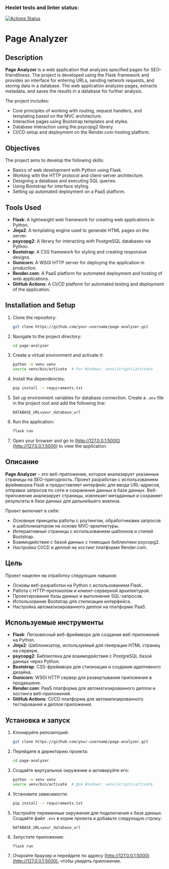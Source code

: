 ### Hexlet tests and linter status:
[![Actions Status](https://github.com/danlo12/python-project-83/actions/workflows/hexlet-check.yml/badge.svg)](https://github.com/danlo12/python-project-83/actions)

# Page Analyzer

## Description

**Page Analyzer** is a web application that analyzes specified pages for SEO-friendliness. The project is developed using the Flask framework and provides an interface for entering URLs, sending network requests, and storing data in a database. The web application analyzes pages, extracts metadata, and saves the results in a database for further analysis.

The project includes:
- Core principles of working with routing, request handlers, and templating based on the MVC architecture.
- Interactive pages using Bootstrap templates and styles.
- Database interaction using the psycopg2 library.
- CI/CD setup and deployment on the Render.com hosting platform.

## Objectives

The project aims to develop the following skills:
- Basics of web development with Python using Flask.
- Working with the HTTP protocol and client-server architecture.
- Designing a database and executing SQL queries.
- Using Bootstrap for interface styling.
- Setting up automated deployment on a PaaS platform.

## Tools Used

- **Flask**: A lightweight web framework for creating web applications in Python.
- **Jinja2**: A templating engine used to generate HTML pages on the server.
- **psycopg2**: A library for interacting with PostgreSQL databases via Python.
- **Bootstrap**: A CSS framework for styling and creating responsive designs.
- **Gunicorn**: A WSGI HTTP server for deploying the application in production.
- **Render.com**: A PaaS platform for automated deployment and hosting of web applications.
- **GitHub Actions**: A CI/CD platform for automated testing and deployment of the application.

## Installation and Setup

1. Clone the repository:
    ```bash
    git clone https://github.com/your-username/page-analyzer.git
    ```

2. Navigate to the project directory:
    ```bash
    cd page-analyzer
    ```

3. Create a virtual environment and activate it:
    ```bash
    python -m venv venv
    source venv/bin/activate  # For Windows: venv\Scripts\activate
    ```

4. Install the dependencies:
    ```bash
    pip install -r requirements.txt
    ```

5. Set up environment variables for database connection. Create a `.env` file in the project root and add the following line:
    ```
    DATABASE_URL=your_database_url
    ```

6. Run the application:
    ```bash
    flask run
    ```

7. Open your browser and go to [http://127.0.0.1:5000](http://127.0.0.1:5000) to view the application.

## Описание

**Page Analyzer** – это веб-приложение, которое анализирует указанные страницы на SEO-пригодность. Проект разработан с использованием фреймворка Flask и предоставляет интерфейс для ввода URL-адресов, отправки запросов по сети и сохранения данных в базе данных. Веб-приложение анализирует страницы, извлекает метаданные и сохраняет результаты в базе данных для дальнейшего анализа.

Проект включает в себя:
- Основные принципы работы с роутингом, обработчиками запросов и шаблонизатором на основе MVC-архитектуры.
- Интерактивные страницы с использованием шаблонов и стилей Bootstrap.
- Взаимодействие с базой данных с помощью библиотеки psycopg2.
- Настройка CI/CD и деплой на хостинг платформе Render.com.

## Цель

Проект нацелен на отработку следующих навыков:
- Основы веб-разработки на Python с использованием Flask.
- Работа с HTTP-протоколом и клиент-серверной архитектурой.
- Проектирование базы данных и выполнение SQL-запросов.
- Использование Bootstrap для стилизации интерфейса.
- Настройка автоматизированного деплоя на платформе PaaS.

## Используемые инструменты

- **Flask**: Легковесный веб-фреймворк для создания веб-приложений на Python.
- **Jinja2**: Шаблонизатор, используемый для генерации HTML страниц на сервере.
- **psycopg2**: Библиотека для взаимодействия с PostgreSQL базой данных через Python.
- **Bootstrap**: CSS-фреймворк для стилизации и создания адаптивного дизайна.
- **Gunicorn**: WSGI HTTP сервер для развертывания приложения в продакшене.
- **Render.com**: PaaS платформа для автоматизированного деплоя и хостинга веб-приложений.
- **GitHub Actions**: CI/CD платформа для автоматизированного тестирования и деплоя приложения.

## Установка и запуск

1. Клонируйте репозиторий:
    ```bash
    git clone https://github.com/your-username/page-analyzer.git
    ```

2. Перейдите в директорию проекта:
    ```bash
    cd page-analyzer
    ```

3. Создайте виртуальное окружение и активируйте его:
    ```bash
    python -m venv venv
    source venv/bin/activate  # Для Windows: venv\Scripts\activate
    ```

4. Установите зависимости:
    ```bash
    pip install -r requirements.txt
    ```

5. Настройте переменные окружения для подключения к базе данных. Создайте файл `.env` в корне проекта и добавьте следующую строку:
    ```
    DATABASE_URL=your_database_url
    ```

6. Запустите приложение:
    ```bash
    flask run
    ```

7. Откройте браузер и перейдите по адресу [http://127.0.0.1:5000](http://127.0.0.1:5000), чтобы увидеть приложение.